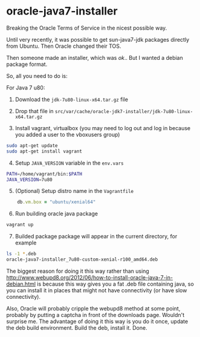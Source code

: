 oracle-java7-installer
======================

Breaking the Oracle Terms of Service in the nicest possible way.

Until very recently, it was possible to get sun-java7-jdk packages directly from Ubuntu.  Then Oracle changed their TOS.

Then someone made an installer, which was *ok*.. But I wanted a debian package format.

So, all you need to do is:

For Java 7 u80:

1. Download the `jdk-7u80-linux-x64.tar.gz` file

2. Drop that file in `src/var/cache/oracle-jdk7-installer/jdk-7u80-linux-x64.tar.gz`

3. Install vagrant, virtualbox (you may need to log out and log in because you added a user to the vboxusers group)

```bash
sudo apt-get update
sudo apt-get install vagrant
```

4. Setup `JAVA_VERSION` variable in the `env.vars`

```bash
PATH=/home/vagrant/bin:$PATH
JAVA_VERSION=7u80
```

5. (Оptional) Setup distro name in the `Vagrantfile`

```ruby
    db.vm.box = "ubuntu/xenial64"
```

6. Run building oracle java package

```bash
vagrant up
```

7. Builded package package will appear in the current directory, for example

```bash
ls -1 *.deb
oracle-java7-installer_7u80-custom-xenial-r100_amd64.deb
```

The biggest reason for doing it this way rather than using <http://www.webupd8.org/2012/06/how-to-install-oracle-java-7-in-debian.html> is because this way gives  you a fat .deb file containing java, so you can install it in places that might not have connectivity (or have slow connectivity).

Also, Oracle will probably cripple the webupd8 method at some point, probably by putting a captcha in front of the downloads page.  Wouldn't surprise me.  The advantage of doing it this way is you do it once, update the deb build environment.  Build the deb, install it.  Done.
